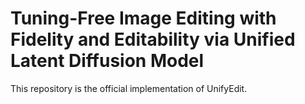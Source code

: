 # Tuning-Free Image Editing with Fidelity and Editability  via Unified Latent Diffusion Model
This repository is the official implementation of UnifyEdit.
